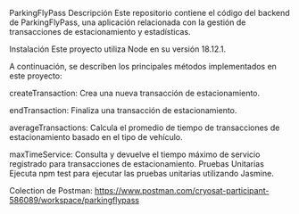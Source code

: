 ParkingFlyPass
Descripción
Este repositorio contiene el código del backend de ParkingFlyPass, una aplicación relacionada con la gestión de transacciones de estacionamiento y estadísticas.

Instalación
Este proyecto utiliza Node en su versión 18.12.1.

A continuación, se describen los principales métodos implementados en este proyecto:

createTransaction: Crea una nueva transacción de estacionamiento.

endTransaction: Finaliza una transacción de estacionamiento.

averageTransactions: Calcula el promedio de tiempo de transacciones de estacionamiento basado en el tipo de vehículo.

maxTimeService: Consulta y devuelve el tiempo máximo de servicio registrado para transacciones de estacionamiento.
Pruebas Unitarias
Ejecuta npm test para ejecutar las pruebas unitarias utilizando Jasmine.

Colection de Postman: https://www.postman.com/cryosat-participant-586089/workspace/parkingflypass

